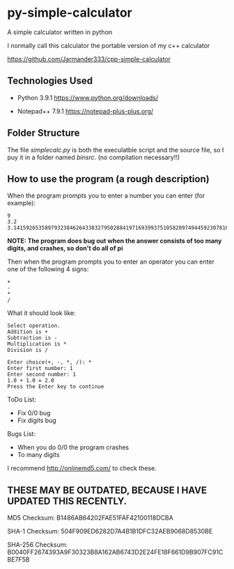 # py-simple-calculator

A simple calculator written in python

I normally call this calculator the portable version of my c++ calculator

https://github.com/Jarmander333/cpp-simple-calculator

## Technologies Used

* Python 3.9.1
https://www.python.org/downloads/

* Notepad++ 7.9.1
https://notepad-plus-plus.org/

## Folder Structure

The file *simplecalc.py* is both the execulatble script and the source file, so I puy it in a folder named *binsrc*. (no compilation necessary!!)

## How to use the program (a rough description)

When the program prompts you to enter a number you can enter (for example):

```
9
3.2
3.1415926535897932384626433832795028841971693993751058209749445923078164062862089986280348253421170679...
```
**NOTE: The program does bug out when the answer consists of too many digits, and crashes, so don't do all of pi**

Then when the program prompts you to enter an operator you can enter one of the following 4 signs:

```
+
-
*
/
```

What it should look like:

```
Select operation.
Addition is +
Subtraction is -
Multiplication is *
Division is /

Enter choice(+, -, *, /): *
Enter first number: 1
Enter second number: 1
1.0 + 1.0 = 2.0
Press the Enter key to continue
```

ToDo List:

* Fix 0/0 bug
* Fix digits bug

Bugs List:

* When you do 0/0 the program crashes
* To many digits

I recommend http://onlinemd5.com/ to check these.

## THESE MAY BE OUTDATED, BECAUSE I HAVE UPDATED THIS RECENTLY.  

MD5 Checksum: B1486AB64202FAE51FAF42100118DCBA

SHA-1 Checksum: 504F909ED6282D7A4B1B1DFC32AEB9068D8530BE

SHA-256 Checksum: B0040FF2674393A9F30323B8A162AB6743D2E24FE18F661D9B907FC91CBE7F5B
